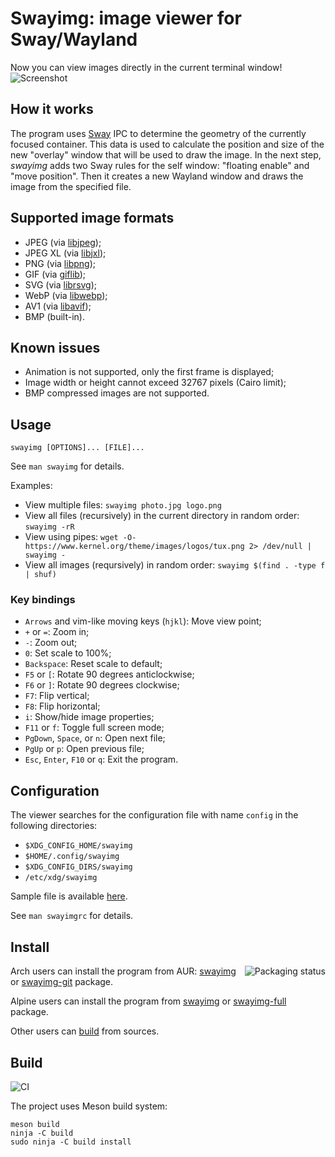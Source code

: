 # Swayimg: image viewer for Sway/Wayland

Now you can view images directly in the current terminal window!
![Screenshot](https://raw.githubusercontent.com/artemsen/swayimg/master/.github/screenshot.png)

## How it works

The program uses [Sway](https://swaywm.org) IPC to determine the geometry of the
currently focused container. This data is used to calculate the position and
size of the new "overlay" window that will be used to draw the image.
In the next step, _swayimg_ adds two Sway rules for the self window: "floating
enable" and "move position". Then it creates a new Wayland window and draws the
image from the specified file.

## Supported image formats

- JPEG (via [libjpeg](http://libjpeg.sourceforge.net));
- JPEG XL (via [libjxl](https://github.com/libjxl/libjxl));
- PNG (via [libpng](http://www.libpng.org));
- GIF (via [giflib](http://giflib.sourceforge.net));
- SVG (via [librsvg](https://gitlab.gnome.org/GNOME/librsvg));
- WebP (via [libwebp](https://chromium.googlesource.com/webm/libwebp));
- AV1 (via [libavif](https://github.com/AOMediaCodec/libavif));
- BMP (built-in).

## Known issues
- Animation is not supported, only the first frame is displayed;
- Image width or height cannot exceed 32767 pixels (Cairo limit);
- BMP compressed images are not supported.

## Usage

`swayimg [OPTIONS]... [FILE]...`

See `man swayimg` for details.

Examples:
- View multiple files: `swayimg photo.jpg logo.png`
- View all files (recursively) in the current directory in random order: `swayimg -rR`
- View using pipes: `wget -O- https://www.kernel.org/theme/images/logos/tux.png 2> /dev/null | swayimg -`
- View all images (reqursively) in random order: `swayimg $(find . -type f | shuf)`

### Key bindings

- `Arrows` and vim-like moving keys (`hjkl`): Move view point;
- `+` or `=`: Zoom in;
- `-`: Zoom out;
- `0`: Set scale to 100%;
- `Backspace`: Reset scale to default;
- `F5` or `[`: Rotate 90 degrees anticlockwise;
- `F6` or `]`: Rotate 90 degrees clockwise;
- `F7`: Flip vertical;
- `F8`: Flip horizontal;
- `i`: Show/hide image properties;
- `F11` or `f`: Toggle full screen mode;
- `PgDown`, `Space`, or `n`: Open next file;
- `PgUp` or `p`: Open previous file;
- `Esc`, `Enter`, `F10` or `q`: Exit the program.

## Configuration

The viewer searches for the configuration file with name `config` in the
following directories:
- `$XDG_CONFIG_HOME/swayimg`
- `$HOME/.config/swayimg`
- `$XDG_CONFIG_DIRS/swayimg`
- `/etc/xdg/swayimg`

Sample file is available [here](https://github.com/artemsen/swayimg/blob/master/extra/swayimgrc).

See `man swayimgrc` for details.

## Install

<a href="https://repology.org/project/swayimg/versions">
  <img src="https://repology.org/badge/vertical-allrepos/swayimg.svg" alt="Packaging status" align="right">
</a>

Arch users can install the program from AUR: [swayimg](https://aur.archlinux.org/packages/swayimg) or [swayimg-git](https://aur.archlinux.org/packages/swayimg-git) package.

Alpine users can install the program from [swayimg](https://pkgs.alpinelinux.org/packages?name=swayimg) or [swayimg-full](https://pkgs.alpinelinux.org/packages?name=swayimg-full) package.

Other users can [build](#build) from sources.

## Build

![CI](https://github.com/artemsen/swayimg/workflows/CI/badge.svg)

The project uses Meson build system:
```
meson build
ninja -C build
sudo ninja -C build install
```
